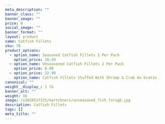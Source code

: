 ```yaml
---
meta_description: ""
banner_class: ""
banner_image: ""
price: 0
social_image: ""
banner_format: ""
layout: product
name: Catfish Fillets
sku: 78
product_options:
  - option_name: Seasoned Catfish Fillets 2 Per Pack
    option_price: 10.39
  - option_name: Unseasoned Catfish Fillets 2 Per Pack
    option_price: 8.99
  - option_price: 22.99
    option_name: Catfish Fillets Stuffed With Shrimp & Crab Au Gratin 1 Per Pack
canonical: ""
weight__display_: 1 lb
banner_alt: ""
weight: 16
image: /v1628527315/kartchners/unseasoned_fish_fursg6.jpg
description: Catfish Fillets
tags: []
meta_title: ""
---
```

